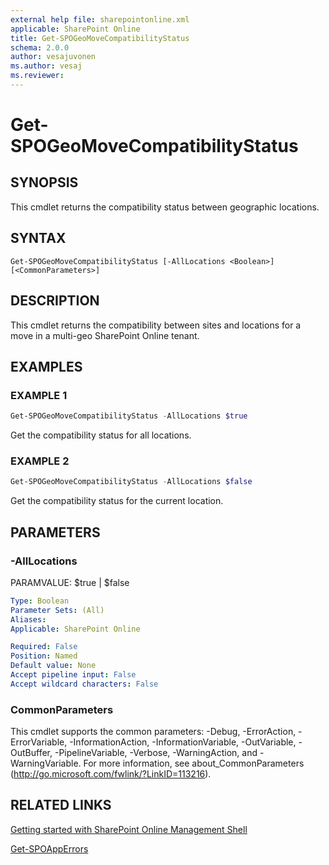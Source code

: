 ```yaml
---
external help file: sharepointonline.xml
applicable: SharePoint Online
title: Get-SPOGeoMoveCompatibilityStatus
schema: 2.0.0
author: vesajuvonen
ms.author: vesaj
ms.reviewer:
---
```


# Get-SPOGeoMoveCompatibilityStatus

## SYNOPSIS
This cmdlet returns the compatibility status between geographic locations.


## SYNTAX

```
Get-SPOGeoMoveCompatibilityStatus [-AllLocations <Boolean>] [<CommonParameters>]
```

## DESCRIPTION
This cmdlet returns the compatibility between sites and locations for a move in a multi-geo SharePoint Online tenant.


## EXAMPLES

### EXAMPLE 1
```powershell
Get-SPOGeoMoveCompatibilityStatus -AllLocations $true
```

Get the compatibility status for all locations.

### EXAMPLE 2
```powershell
Get-SPOGeoMoveCompatibilityStatus -AllLocations $false
```

Get the compatibility status for the current location.


## PARAMETERS

### -AllLocations
PARAMVALUE: $true | $false


```yaml
Type: Boolean
Parameter Sets: (All)
Aliases: 
Applicable: SharePoint Online

Required: False
Position: Named
Default value: None
Accept pipeline input: False
Accept wildcard characters: False
```

### CommonParameters
This cmdlet supports the common parameters: -Debug, -ErrorAction, -ErrorVariable, -InformationAction, -InformationVariable, -OutVariable, -OutBuffer, -PipelineVariable, -Verbose, -WarningAction, and -WarningVariable. For more information, see about_CommonParameters (http://go.microsoft.com/fwlink/?LinkID=113216).



## RELATED LINKS

[Getting started with SharePoint Online Management Shell](https://docs.microsoft.com/en-us/powershell/sharepoint/sharepoint-online/connect-sharepoint-online?view=sharepoint-ps)

[Get-SPOAppErrors](Get-SPOAppErrors.md)

